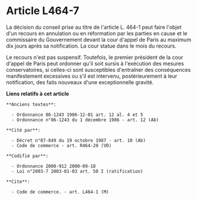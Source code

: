 # Article L464-7

La décision du conseil prise au titre de l'article L. 464-1 peut faire l'objet d'un recours en annulation ou en réformation
par les parties en cause et le commissaire du Gouvernement devant la cour d'appel de Paris au maximum dix jours après sa
notification. La cour statue dans le mois du recours.

Le recours n'est pas suspensif. Toutefois, le premier président de la cour d'appel de Paris peut ordonner qu'il soit sursis à
l'exécution des mesures conservatoires, si celles-ci sont susceptibles d'entraîner des conséquences manifestement excessives
ou s'il est intervenu, postérieurement à leur notification, des faits nouveaux d'une exceptionnelle gravité.

**Liens relatifs à cet article**

	**Anciens textes**:

	  - Ordonnance 86-1243 1986-12-01 art. 12 al. 4 et 5
	  - Ordonnance n°86-1243 du 1 décembre 1986 - art. 12 (Ab)

	**Cité par**:

	  - Décret n°87-849 du 19 octobre 1987 - art. 10 (Ab)
	  - Code de commerce - art. R464-20 (VD)

	**Codifié par**:

	  - Ordonnance 2000-912 2000-09-18
	  - Loi n°2003-7 2003-01-03 art. 50 I (ratification)

	**Cite**:

	  - Code de commerce. - art. L464-1 (M)
